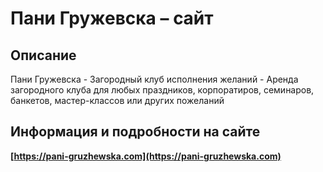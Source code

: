 # Пани Гружевска – cайт

## Описание

Пани Гружевска - Загородный клуб исполнения желаний - Аренда загородного клуба для любых праздников, корпоратиров, семинаров, банкетов, мастер-классов или других пожеланий

## Информация и подробности на сайте

**[https://pani-gruzhewska.com](https://pani-gruzhewska.com)**
